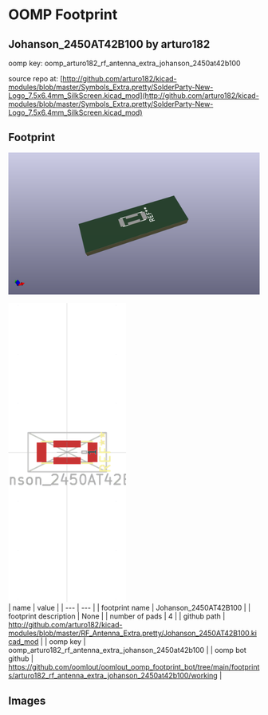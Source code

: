 # OOMP Footprint  
## Johanson_2450AT42B100  by arturo182  
  
oomp key: oomp_arturo182_rf_antenna_extra_johanson_2450at42b100  
  
source repo at: [http://github.com/arturo182/kicad-modules/blob/master/Symbols_Extra.pretty/SolderParty-New-Logo_7.5x6.4mm_SilkScreen.kicad_mod](http://github.com/arturo182/kicad-modules/blob/master/Symbols_Extra.pretty/SolderParty-New-Logo_7.5x6.4mm_SilkScreen.kicad_mod)  
## Footprint  
  
[![working_kicad_pcb_3d.png](working_kicad_pcb_3d_600.png)](working_kicad_pcb_3d.png)  
  
[![working.png](working_600.png)](working.png)  
| name | value | 
| --- | --- | 
| footprint name | Johanson_2450AT42B100 | 
| footprint description | None | 
| number of pads | 4 | 
| github path | http://github.com/arturo182/kicad-modules/blob/master/RF_Antenna_Extra.pretty/Johanson_2450AT42B100.kicad_mod | 
| oomp key | oomp_arturo182_rf_antenna_extra_johanson_2450at42b100 | 
| oomp bot github | https://github.com/oomlout/oomlout_oomp_footprint_bot/tree/main/footprints/arturo182_rf_antenna_extra_johanson_2450at42b100/working | 
## Images  
